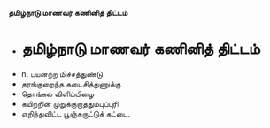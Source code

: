 **தமிழ்நாடு மாணவர் கணினித் திட்டம்**
- # தமிழ்நாடு மாணவர் கணினித் திட்டம்
- n. பயனற்ற மிச்சத்துண்டு
- தரங்குறைந்த கடைசித்துணுக்கு
- தொங்கல் விளிம்பிழை
- கயிற்றின் முறுக்குறாததும்புப்புரி
- எறிந்துவிட்ட பூஞ்சுருட்டுக் கட்டை.

